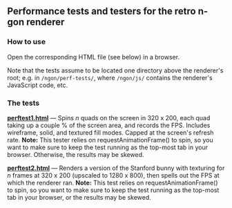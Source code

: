 ## Performance tests and testers for the retro n-gon renderer

### How to use

Open the corresponding HTML file (see below) in a browser.

Note that the tests assume to be located one directory above the renderer's root; e.g. in `/ngon/perf-tests/`, where `/ngon/js/` contains the renderer's JavaScript code, etc.

### The tests

**[perftest1.html](perftest1.html)** &mdash; Spins _n_ quads on the screen in 320 x 200, each quad taking up a couple % of the screen area, and records the FPS. Includes wireframe, solid, and textured fill modes. Capped at the screen's refresh rate. **Note:** This tester relies on requestAnimationFrame() to spin, so you want to make sure to keep the test running as the top-most tab in your browser. Otherwise, the results may be skewed.

**[perftest2.html](perftest2.html)** &mdash; Renders a version of the Stanford bunny with texturing for _n_ frames at 320 x 200 (upscaled to 1280 x 800), then spells out the FPS at which the renderer ran. **Note:** This test relies on requestAnimationFrame() to spin, so you want to make sure to keep the test running as the top-most tab in your browser, or the results may be skewed.
